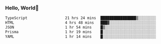 
### Hello, World🐤

<!--START_SECTION:waka-->

```txt
TypeScript                 21 hrs 24 mins  ████████████████▒░░░░░░░░   65.79 %
HTML                       4 hrs 48 mins   ███▓░░░░░░░░░░░░░░░░░░░░░   14.81 %
JSON                       1 hr 54 mins    █▒░░░░░░░░░░░░░░░░░░░░░░░   05.86 %
Prisma                     1 hr 19 mins    █░░░░░░░░░░░░░░░░░░░░░░░░   04.09 %
YAML                       1 hr 14 mins    █░░░░░░░░░░░░░░░░░░░░░░░░   03.82 %
```

<!--END_SECTION:waka-->
